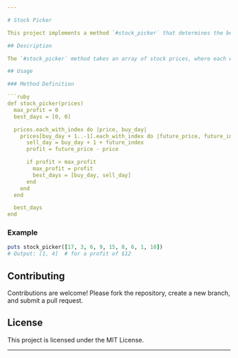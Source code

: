 ```yaml
---

# Stock Picker

This project implements a method `#stock_picker` that determines the best days to buy and sell stocks for maximum profit.

## Description

The `#stock_picker` method takes an array of stock prices, where each element represents the price on a hypothetical day. It returns an array of two integers: the best day to buy and the best day to sell to achieve the maximum profit. The method ensures that the buy day is before the sell day.

## Usage

### Method Definition

```ruby
def stock_picker(prices)
  max_profit = 0
  best_days = [0, 0]

  prices.each_with_index do |price, buy_day|
    prices[buy_day + 1..-1].each_with_index do |future_price, future_index|
      sell_day = buy_day + 1 + future_index
      profit = future_price - price

      if profit > max_profit
        max_profit = profit
        best_days = [buy_day, sell_day]
      end
    end
  end

  best_days
end
```

### Example

```ruby
puts stock_picker([17, 3, 6, 9, 15, 8, 6, 1, 10])
# Output: [1, 4]  # for a profit of $12
```

## Contributing

Contributions are welcome! Please fork the repository, create a new branch, and submit a pull request.

## License

This project is licensed under the MIT License.

---
```

